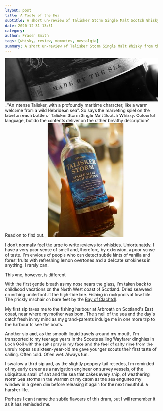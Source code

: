 ```yaml
---
layout: post
title: A Taste of the Sea
subtitle: A short un-review of Talisker Storm Single Malt Scotch Whisky
date: 2020-12-31 13:51
category:
author: Fraser Smith
tags: [whisky, review, memories, nostalgia]
summary: A short un-review of Talisker Storm Single Malt Whisky from the Isle of Skye on the West coast of Scotland.
---
```

<img src="/img/talisker1.jpg" alt="Talisker Bottle Banner" />
_"An intense Talisker, with a profoundly maritime character, like a warm welcome from a wild Hebridean sea". So says the marketing spiel on the label on each bottle of Talisker Storm Single Malt Scotch Whisky. Colourful language, but do the contents deliver on the rather breathy description? Read on to find out._
<!--more-->

<img src="/img/talisker2.jpg" alt="Talisker Bottle Banner" class="lft250"/>

I don't normally feel the urge to write reviews for whiskies. Unfortunately, I have a very poor sense of smell and, therefore, by extension, a poor sense of taste. I'm envious of people who can detect subtle hints of vanilla and forest fruits with refreshing lemon overtones and a delicate smokiness in anything. I rarely can.

This one, however, is different.

With the first gentle breath as my nose nears the glass, I'm taken back to childhood vacations on the North West coast of Scotland. Dried seaweed crunching underfoot at the high-tide line. Fishing in rockpools at low tide. The prickly machair on bare feet by the [Bay of Clachtoll](https://www.undiscoveredscotland.co.uk/lochinver/clachtoll/index.html).

My first sip takes me to the fishing harbour at Arbroath on Scotland's East coast, near where my mother was born. The smell of the sea and the day's catch fresh in my mind as my grand-parents indulge me in one more trip to the harbour to see the boats.

Another sip and, as the smooth liquid travels around my mouth, I'm transported to my teenage years in the Scouts sailing Wayfarer dinghies in Loch Goil with the salt spray in my face and the feel of salty rime from the unruly ropes as sixteen-year-old me gave younger scouts their first taste of sailing. Often cold. Often wet. Always fun.

I swallow a third sip and, as the slightly peppery tail recedes, I'm reminded of my early career as a navigation engineer on survey vessels, of the ubiquitous small of salt and the sea that cakes every ship, of weathering North Sea storms in the warmth of my cabin as the sea engulfed my window in a green dim before releasing it again for the next mouthful. A harsher life.

Perhaps I can't name the subtle flavours of this dram, but I will remember it as it has reminded me.